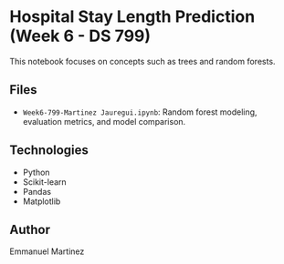 # Hospital Stay Length Prediction (Week 6 - DS 799)

This notebook focuses on concepts such as trees and random forests.

## Files
- `Week6-799-Martinez Jauregui.ipynb`: Random forest modeling, evaluation metrics, and model comparison.

## Technologies
- Python
- Scikit-learn
- Pandas
- Matplotlib

## Author
Emmanuel Martinez
